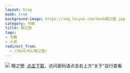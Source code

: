 ```yaml
---
layout: blog
book: true
background-image: https://img.locyoo.com/book眼之壁.jpg
category: 书籍
title: 眼之壁
tags:
- 书籍
- 小说
redirect_from:
  - /2024/03/眼之壁/
---
```

![](https://img.locyoo.com/book眼之壁.jpg)
眼之壁: <a name = "ref1" href="https://url18.ctfile.com/f/50983618-1063935770-6e3277?p=3619">点击下载</a>，访问密码请点击右上方“关于”自行查看
